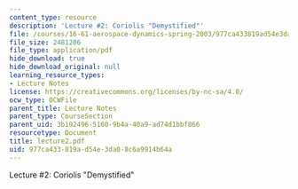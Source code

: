 ```yaml
---
content_type: resource
description: 'Lecture #2: Coriolis "Demystified"'
file: /courses/16-61-aerospace-dynamics-spring-2003/977ca433819ad54e3da08c6a9914b64a_lecture2.pdf
file_size: 2481206
file_type: application/pdf
hide_download: true
hide_download_original: null
learning_resource_types:
- Lecture Notes
license: https://creativecommons.org/licenses/by-nc-sa/4.0/
ocw_type: OCWFile
parent_title: Lecture Notes
parent_type: CourseSection
parent_uid: 3b192496-5160-9b4a-40a9-ad74d1bbf866
resourcetype: Document
title: lecture2.pdf
uid: 977ca433-819a-d54e-3da0-8c6a9914b64a
---
```

Lecture #2: Coriolis "Demystified"
